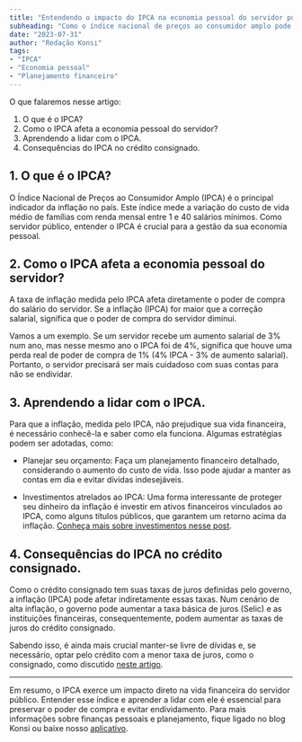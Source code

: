 ```yaml
---
title: "Entendendo o impacto do IPCA na economia pessoal do servidor público"
subheading: "Como o índice nacional de preços ao consumidor amplo pode afetar sua vida financeira"
date: "2023-07-31"
author: "Redação Konsi"
tags:
- "IPCA"
- "Economia pessoal"
- "Planejamento financeiro"
---
```


O que falaremos nesse artigo:

1. O que é o IPCA?
2. Como o IPCA afeta a economia pessoal do servidor?
3. Aprendendo a lidar com o IPCA.
4. Consequências do IPCA no crédito consignado.

## 1. O que é o IPCA?

O Índice Nacional de Preços ao Consumidor Amplo (IPCA) é o principal indicador da inflação no país. Este índice mede a variação do custo de vida médio de famílias com renda mensal entre 1 e 40 salários mínimos. Como servidor público, entender o IPCA é crucial para a gestão da sua economia pessoal.

## 2. Como o IPCA afeta a economia pessoal do servidor?

A taxa de inflação medida pelo IPCA afeta diretamente o poder de compra do salário do servidor. Se a inflação (IPCA) for maior que a correção salarial, significa que o poder de compra do servidor diminui.

Vamos a um exemplo. Se um servidor recebe um aumento salarial de 3% num ano, mas nesse mesmo ano o IPCA foi de 4%, significa que houve uma perda real de poder de compra de 1% (4% IPCA - 3% de aumento salarial). Portanto, o servidor precisará ser mais cuidadoso com suas contas para não se endividar.

## 3. Aprendendo a lidar com o IPCA.

Para que a inflação, medida pelo IPCA, não prejudique sua vida financeira, é necessário conhecê-la e saber como ela funciona. Algumas estratégias podem ser adotadas, como: 

- Planejar seu orçamento: Faça um planejamento financeiro detalhado, considerando o aumento do custo de vida. Isso pode ajudar a manter as contas em dia e evitar dívidas indesejáveis.

- Investimentos atrelados ao IPCA: Uma forma interessante de proteger seu dinheiro da inflação é investir em ativos financeiros vinculados ao IPCA, como alguns títulos públicos, que garantem um retorno acima da inflação. [Conheça mais sobre investimentos nesse post](https://konsi.com.br/postagens/investimentos-a-curto-prazo-para-servidores-pblicos-opes-seguras-e-rentveis.md).

## 4. Consequências do IPCA no crédito consignado.

Como o crédito consignado tem suas taxas de juros definidas pelo governo, a inflação (IPCA) pode afetar indiretamente essas taxas. Num cenário de alta inflação, o governo pode aumentar a taxa básica de juros (Selic) e as instituições financeiras, consequentemente, podem aumentar as taxas de juros do crédito consignado.

Sabendo isso, é ainda mais crucial manter-se livre de dívidas e, se necessário, optar pelo crédito com a menor taxa de juros, como o consignado, como discutido [neste artigo](https://konsi.com.br/postagens/por-que-o-crdito-consignado-a-melhor-escolha-para-servidores-pblicos.md).

---

Em resumo, o IPCA exerce um impacto direto na vida financeira do servidor público. Entender esse índice e aprender a lidar com ele é essencial para preservar o poder de compra e evitar endividamento. Para mais informações sobre finanças pessoais e planejamento, fique ligado no blog Konsi ou baixe nosso [aplicativo](https://konsi.com.br/downoad).